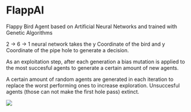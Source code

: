 # FlappAI
Flappy Bird Agent based on Artificial Neural Networks and trained with Genetic Algorithms

2 -> 6 -> 1 neural network takes the y Coordinate of the bird and y Coordinate of the pipe hole to generate a decision.   
  
As an exploitation step, after each generation a bias mutation is applied to the most succesful agents to generate a certain amount of new agents. 

A certain amount of random agents are generated in each iteration to replace the worst performing ones to increase exploration. Unsuccesful agents (those can not make the first hole pass) extinct.  


![](flappai.gif)
